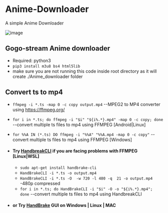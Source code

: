 # Anime-Downloader
A simple Anime Downloader

![image](https://animeshxd.github.io/private/photo_2020-09-19_11-36-08.jpg)

 ##  Gogo-stream Anime downloader
   - Required: python3 
   - `pip3 install m3u8 bs4 html5lib`
   - make sure you are not running this code inside root directory as it will create ./Anime_downloader folder
   
 ## Convert ts to mp4 
   - `ffmpeg -i *.ts -map 0 -c copy output.mp4` --MPEG2 to MP4 converter using https://ffmpeg.org/
   - `for i in *.ts; do ffmpeg -i "$i" "${i%.*}.mp4" -map 0 -c copy; done` --convert multiple ts files to mp4 using FFMPEG [Android|Linux]
   - `for %%A IN (*.ts) DO ffmpeg -i "%%A" "%%A.mp4 -map 0 -c copy"` --convert multiple ts files to mp4 using FFMPEG [Windows]
   
  - #### Try [HandbreakCLI](https://handbrake.fr/docs/en/1.2.0/cli/command-line-reference.html) if you are facing problems with FFMPEG  [Linux|WSL]
    - `sudo apt-get install handbrake-cli`
    - `HandBrakeCLI -i *.ts -o output.mp4`
    - `HandBrakeCLI -i *.ts -O  -w 720 -l 480 -q  21 -o output.mp4` -480p compressed
    - `for i in *.ts; do HandBrakeCLI -i "$i" -O -o "${i%.*}.mp4"; done` --convert multiple ts files to mp4 using HandbreakCLI
  - #### or Try [HandBrake](https://handbrake.fr/downloads.php) GUI on Windows | Linux | MAC
   
